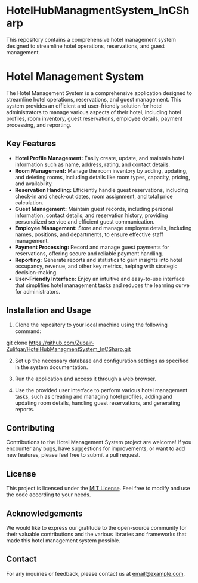 # HotelHubManagmentSystem_InCSharp
This repository contains a comprehensive hotel management system designed to streamline hotel operations, reservations, and guest management. 

# Hotel Management System

The Hotel Management System is a comprehensive application designed to streamline hotel operations, reservations, and guest management. This system provides an efficient and user-friendly solution for hotel administrators to manage various aspects of their hotel, including hotel profiles, room inventory, guest reservations, employee details, payment processing, and reporting.

## Key Features

- **Hotel Profile Management:** Easily create, update, and maintain hotel information such as name, address, rating, and contact details.
- **Room Management:** Manage the room inventory by adding, updating, and deleting rooms, including details like room types, capacity, pricing, and availability.
- **Reservation Handling:** Efficiently handle guest reservations, including check-in and check-out dates, room assignment, and total price calculation.
- **Guest Management:** Maintain guest records, including personal information, contact details, and reservation history, providing personalized service and efficient guest communication.
- **Employee Management:** Store and manage employee details, including names, positions, and departments, to ensure effective staff management.
- **Payment Processing:** Record and manage guest payments for reservations, offering secure and reliable payment handling.
- **Reporting:** Generate reports and statistics to gain insights into hotel occupancy, revenue, and other key metrics, helping with strategic decision-making.
- **User-Friendly Interface:** Enjoy an intuitive and easy-to-use interface that simplifies hotel management tasks and reduces the learning curve for administrators.

## Installation and Usage

1. Clone the repository to your local machine using the following command:

git clone https://github.com/Zubair-Zulifqar/HotelHubManagmentSystem_InCSharp.git

2. Set up the necessary database and configuration settings as specified in the system documentation.

3. Run the application and access it through a web browser.

4. Use the provided user interface to perform various hotel management tasks, such as creating and managing hotel profiles, adding and updating room details, handling guest reservations, and generating reports.

## Contributing

Contributions to the Hotel Management System project are welcome! If you encounter any bugs, have suggestions for improvements, or want to add new features, please feel free to submit a pull request.

## License

This project is licensed under the [MIT License](https://opensource.org/licenses/MIT). Feel free to modify and use the code according to your needs.

## Acknowledgements

We would like to express our gratitude to the open-source community for their valuable contributions and the various libraries and frameworks that made this hotel management system possible.

## Contact

For any inquiries or feedback, please contact us at [email@example.com](mailto:email@example.com).


